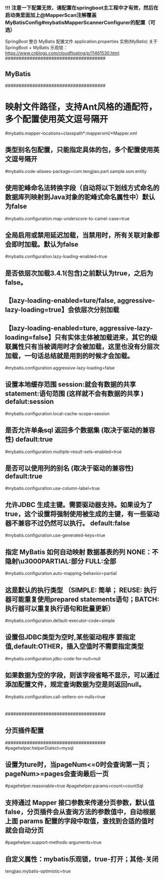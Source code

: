 ### !!! 注意一下配置无效，请配置在springboot主工程中才有效，然后在启动类里面加上@MapperScan注解覆盖MyBatisConfig#mybatisMapperScannerConfigurer的配置（可选）
SpringBoot 整合 MyBatis 配置文件 application.properties 实例(MyBatis)
关于 SpringBoot + MyBatis 乐观锁：https://www.cnblogs.com/cloudfloating/p/11461530.html
#####################################
## MyBatis
#####################################
# 映射文件路径，支持Ant风格的通配符，多个配置使用英文逗号隔开
#mybatis.mapper-locations=classpath*:mapperxml/*Mapper.xml
## 类型别名包配置，只能指定具体的包，多个配置使用英文逗号隔开
#mybatis.code-aliases-package=com.tengjiao.part.sample.ssm.entity
## 使用驼峰命名法转换字段（自动将以下划线方式命名的数据库列映射到Java对象的驼峰式命名属性中）默认为false
#mybatis.configuration.map-underscore-to-camel-case=true
## 全局启用或禁用延迟加载，当禁用时，所有关联对象都会即时加载。默认为false
#mybatis.configuration.lazy-loading-enabled=true
## 是否依层次加载3.4.1(包含)之前默认为true，之后为false。
## 【lazy-loading-enabled=ture/false, aggressive-lazy-loading=true】会依层次分别加载
## 【lazy-loading-enabled=ture,       aggressive-lazy-loading=false】只有实体主体被加载进来，其它的级联属性只有当被调用时才会被加载，这里也没有分层次加载，一句话总结就是用到的时候才会加载。
#mybatis.configuration.aggressive-lazy-loading=false
## 设置本地缓存范围 session:就会有数据的共享  statement:语句范围 (这样就不会有数据的共享 ) defalut:session
#mybatis.configuration.local-cache-scope=session
## 是否允许单条sql 返回多个数据集  (取决于驱动的兼容性) default:true
#mybatis.configuration.multiple-result-sets-enabled=true
## 是否可以使用列的别名 (取决于驱动的兼容性) default:true
#mybatis.configuration.use-column-label=true
## 允许JDBC 生成主键。需要驱动器支持。如果设为了true，这个设置将强制使用被生成的主键，有一些驱动器不兼容不过仍然可以执行。  default:false
#mybatis.configuration.use-generated-keys=true
## 指定 MyBatis 如何自动映射 数据基表的列 NONE：不隐射\u3000PARTIAL:部分  FULL:全部
#mybatis.configuration.auto-mapping-behavior=partial
## 这是默认的执行类型  （SIMPLE: 简单； REUSE: 执行器可能重复使用prepared statements语句；BATCH: 执行器可以重复执行语句和批量更新）
#mybatis.configuration.default-executor-code=simple
## 设置但JDBC类型为空时,某些驱动程序 要指定值,default:OTHER，插入空值时不需要指定类型
#mybatis.configuration.jdbc-code-for-null=null
## 如果数据为空的字段，则该字段省略不显示，可以通过添加配置文件，规定查询数据为空是则返回null。
#mybatis.configuration.call-setters-on-nulls=true
#
#
#####################################
## 分页插件配置
#####################################
#pagehelper.helperDialect=mysql
## 设置为ture时，当pageNum<=0时会查询第一页；pageNum>=pages会查询最后一页
#pagehelper.reasonable=true
#pagehelper.params=count=countSql
## 支持通过 Mapper 接口参数来传递分页参数，默认值false，分页插件会从查询方法的参数值中，自动根据上面 params 配置的字段中取值，查找到合适的值时就会自动分页
#pagehelper.support-methods-arguments=true


## 自定义属性：mybatis乐观锁，true-打开；其他-关闭
tengjiao.mybatis-optimistic=true

